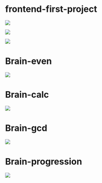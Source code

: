 # frontend-first-project

<a href="https://codeclimate.com/github/codeclimate/codeclimate/maintainability"><img src="https://api.codeclimate.com/v1/badges/a99a88d28ad37a79dbf6/maintainability" /></a>

<a href="https://codeclimate.com/github/codeclimate/codeclimate/test_coverage"><img src="https://api.codeclimate.com/v1/badges/a99a88d28ad37a79dbf6/test_coverage" /></a>

<a><img src="https://travis-ci.com/AlexEsipova/frontend-project-lvl1.svg?branch=master" /></a>

<h1>Brain-even</h1>

<a href="https://asciinema.org/a/jDEs1BWZ5RgNWL7EB58UdYf4L" target="_blank"><img src="https://asciinema.org/a/jDEs1BWZ5RgNWL7EB58UdYf4L.svg" /></a>

<h1>Brain-calc</h1>

<a href="https://asciinema.org/a/jJ1JHsYn3rM08K1BOzRB7hwAy" target="_blank"><img src="https://asciinema.org/a/jJ1JHsYn3rM08K1BOzRB7hwAy.svg" /></a>

<h1>Brain-gcd</h1>

<a href="https://asciinema.org/a/P33B8SXUKEbe3k8KICKiGdS78" target="_blank"><img src="https://asciinema.org/a/P33B8SXUKEbe3k8KICKiGdS78.svg" /></a>

<h1>Brain-progression</h1>

<a href="https://asciinema.org/a/DIKJElsFtJNcotcaneM8tCXVq" target="_blank"><img src="https://asciinema.org/a/DIKJElsFtJNcotcaneM8tCXVq.svg" /></a>
